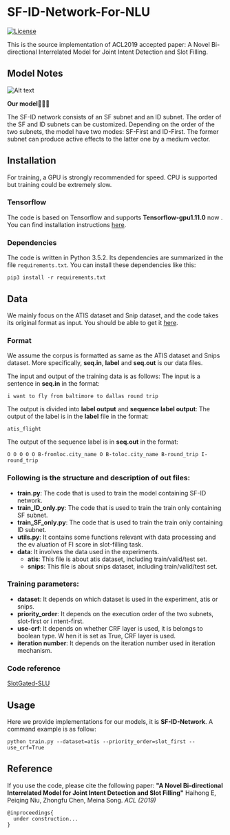 # SF-ID-Network-For-NLU

[![License](https://camo.githubusercontent.com/8051e9938a1ab39cf002818dfceb6b6092f34d68/68747470733a2f2f696d672e736869656c64732e696f2f62616467652f4c6963656e73652d417061636865253230322e302d626c75652e737667)](https://opensource.org/licenses/Apache-2.0) 

This is the source implementation of ACL2019 accepted paper: A Novel Bi-directional Interrelated Model for Joint Intent Detection and Slot Filling.

## Model Notes

![Alt text](https://github.com/ChenZhongFu/SF-ID-Network-For-NLU/blob/master/docs/framework.png)

**Our model🚀🚀🚀**

The SF-ID network consists of an SF subnet and an ID subnet. The order of the SF and ID subnets can be customized. Depending on the order of the two subnets, the model have two modes: SF-First and ID-First. The former subnet can produce active effects to the latter one by a medium vector.

## Installation

For training, a GPU is strongly recommended for speed. CPU is supported but training could be extremely slow.

### Tensorflow

The code is based on Tensorflow and supports **Tensorflow-gpu1.11.0** now . You can find installation instructions [here](https://www.tensorflow.org/).

### Dependencies

The code is written in Python 3.5.2. Its dependencies are summarized in the file `requirements.txt`. You can install these dependencies like this:

```
pip3 install -r requirements.txt
```

## Data

We mainly focus on the ATIS dataset and Snip dataset, and the code takes its original format as input. You should be able to get it [here](https://github.com/ChenZhongFu/SF-ID-Network-For-NLU/tree/master/data).

### Format

We assume the corpus is formatted as same as the ATIS dataset and Snips dataset. More specifically, **seq.in**, **label** and **seq.out** is our data files.

The input and output of the training data is as follows:
The input is a sentence in **seq.in** in the format:
```
i want to fly from baltimore to dallas round trip
```
The output is divided into **label output** and **sequence label output**:
The output of the label is in the **label** file in the format:
```
atis_flight
```
The output of the sequence label is in **seq.out** in the format:
```
O O O O O B-fromloc.city_name O B-toloc.city_name B-round_trip I-round_trip
```

### Following is the structure and description of out files:

  - **train.py**: The code that is used to train the model containing SF-ID network.
  - **train_ID_only.py**: The code that is used to train the train only containing SF subnet.
  - **train_SF_only.py**: The code that is used to train the train only containing ID subnet.
  - **utils.py**: It contains some functions relevant with data processing and the ev aluation of FI score in slot-filling task.
  - **data**: It involves the data used in the experiments.
    - **atis**: This file is about atis dataset, including train/valid/test set.
    - **snips**: This file is about snips dataset, including train/valid/test set.
    
### Training parameters:

  - **dataset**: It depends on which dataset is used in the experiment, atis or snips.
  - **priority_order**: It depends on the execution order of the two subnets, slot-first or i ntent-first.
  - **use-crf**:  It  depends  on  whether  CRF  layer  is  used,  it  is  belongs  to  boolean  type.  W hen it is set as True, CRF layer is used.
  - **iteration number**: It depends on the iteration number used in iteration mechanism.
  
### Code reference

[SlotGated-SLU](https://github.com/MiuLab/SlotGated-SLU)
  
## Usage

Here we provide implementations for our models, it is **SF-ID-Network**.
A command example is as follow:
```
python train.py --dataset=atis --priority_order=slot_first --use_crf=True
```

## Reference

If you use the code, please cite the following paper: **"A Novel Bi-directional Interrelated Model for Joint Intent Detection and Slot Filling"** Haihong E, Peiqing Niu, Zhongfu Chen, Meina Song. *ACL (2019)*
```
@inproceedings{
  under construction...
}
```

 



